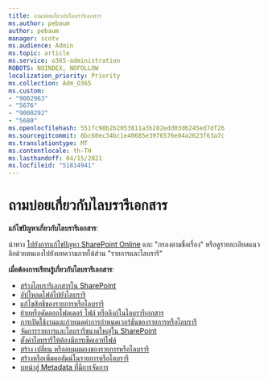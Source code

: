 ```yaml
---
title: ถามบ่อยเกี่ยวกับไลบรารีเอกสาร
ms.author: pebaum
author: pebaum
manager: scotv
ms.audience: Admin
ms.topic: article
ms.service: o365-administration
ROBOTS: NOINDEX, NOFOLLOW
localization_priority: Priority
ms.collection: Adm_O365
ms.custom:
- "9002963"
- "5676"
- "9000292"
- "5680"
ms.openlocfilehash: 551fc98b2b2053811a3b282edd03d6245ed7df26
ms.sourcegitcommit: 8bc60ec34bc1e40685e3976576e04a2623f63a7c
ms.translationtype: MT
ms.contentlocale: th-TH
ms.lasthandoff: 04/15/2021
ms.locfileid: "51814941"
---
```

# <a name="document-library-faq"></a>ถามบ่อยเกี่ยวกับไลบรารีเอกสาร

**แก้ไขปัญหาเกี่ยวกับไลบรารีเอกสาร**:

นําทาง [ไปยังการแก้ไขปัญหา SharePoint Online](https://docs.microsoft.com/sharepoint/troubleshoot/online) และ "กรองตามชื่อเรื่อง" หรือดูรายละเอียดแนวลึกด้วยตนเองไปยังบทความภายใต้ส่วน "รายการและไลบรารี"

**เมื่อต้องการเรียนรู้เกี่ยวกับไลบรารีเอกสาร**:

- [สร้างไลบรารีเอกสารใน SharePoint](https://support.office.com/article/Create-a-document-library-in-SharePoint-306728fe-0325-4b28-b60d-f902e1d75939)
- [อัปโหลดไฟล์ไปยังไลบรารี](https://support.office.com/article/upload-files-to-a-library-da549fb1-1fcb-4167-87d0-4693e93cb7a0)
- [แก้ไขสิทธิ์ของรายการหรือไลบรารี](https://support.office.com/article/customize-permissions-for-a-sharepoint-list-or-library-02d770f3-59eb-4910-a608-5f84cc297782)
- [ย้ายหรือคัดลอกโฟลเดอร์ ไฟล์ หรือลิงก์ในไลบรารีเอกสาร](https://support.office.com/article/move-or-copy-files-in-sharepoint-00e2f483-4df3-46be-a861-1f5f0c1a87bc)
- [การเปิดใช้งานและกําหนดค่าการกําหนดเวอร์ชันของรายการหรือไลบรารี](https://support.office.com/article/enable-and-configure-versioning-for-a-list-or-library-1555d642-23ee-446a-990a-bcab618c7a37)
- [จัดการรายการและไลบรารีขนาดใหญ่ใน SharePoint](https://support.office.com/article/manage-large-lists-and-libraries-in-sharepoint-b8588dae-9387-48c2-9248-c24122f07c59)
- [ตั้งค่าไลบรารีให้ต้องมีการเช็คเอาท์ไฟล์](https://support.microsoft.com/en-us/office/set-up-a-library-to-require-check-out-of-files-0c73792b-f727-4e19-a1f9-3173899e695b)
- [สร้าง เปลี่ยน หรือลบมุมมองของรายการหรือไลบรารี](https://support.office.com/article/create-change-or-delete-a-view-of-a-list-or-library-27ae65b8-bc5b-4949-b29b-4ee87144a9c9)
- [สร้างหรือเพิ่มคอลัมน์ในรายการหรือไลบรารี](https://support.microsoft.com/en-us/office/create-a-column-in-a-sharepoint-list-or-library-2b0361ae-1bd3-41a3-8329-269e5f81cfa2)
- [บทนําสู่ Metadata ที่มีการจัดการ](https://docs.microsoft.com/sharepoint/managed-metadata)
